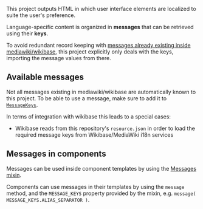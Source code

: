 This project outputs HTML in which user interface elements are localized to suite the user's preference.

Language-specific content is organized in **messages** that can be retrieved using their **keys**.

To avoid redundant record keeping with [messages already existing inside mediawiki/wikibase](https://gerrit.wikimedia.org/r/plugins/gitiles/mediawiki/extensions/Wikibase/+/master/repo/i18n/), this project explicitly only deals with the keys, importing the message values from there.

## Available messages

Not all messages existing in mediawiki/wikibase are automatically known to this project. To be able to use a message, make sure to add it to [`MessageKeys`](src/common/MessageKeys.ts).

In terms of integration with wikibase this leads to a special cases:
* Wikibase reads from this repository's `resource.json` in order to load the required message keys from Wikibase/MediaWiki i18n services

## Messages in components

Messages can be used inside component templates by using the [Messages mixin](src/components/mixins/Messages.ts).

Components can use messages in their templates by using the `message` method, and the `MESSAGE_KEYS` property provided by the mixin, e.g. `message( MESSAGE_KEYS.ALIAS_SEPARATOR )`.
